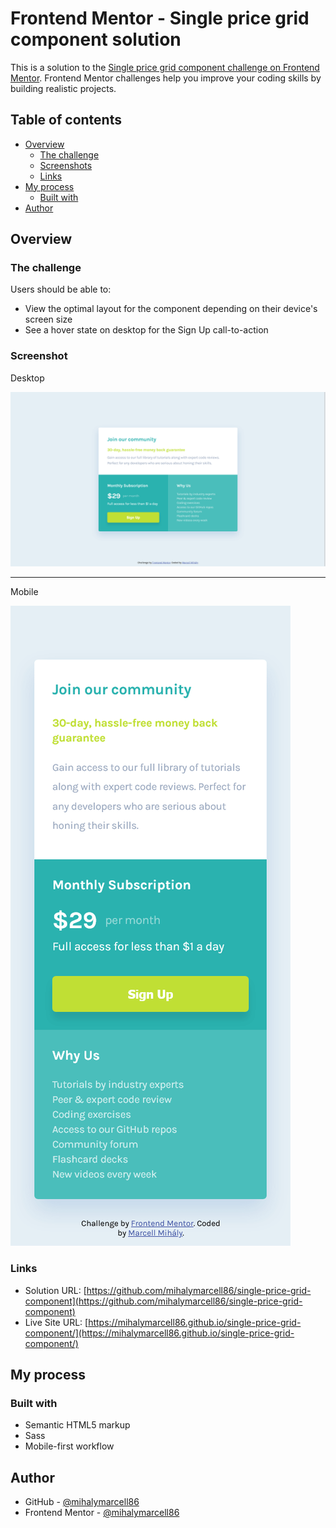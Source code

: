 # Frontend Mentor - Single price grid component solution

This is a solution to the [Single price grid component challenge on Frontend Mentor](https://www.frontendmentor.io/challenges/single-price-grid-component-5ce41129d0ff452fec5abbbc). Frontend Mentor challenges help you improve your coding skills by building realistic projects.

## Table of contents

- [Overview](#overview)
  - [The challenge](#the-challenge)
  - [Screenshots](#screenshots)
  - [Links](#links)
- [My process](#my-process)
  - [Built with](#built-with)
- [Author](#author)

## Overview

### The challenge

Users should be able to:

- View the optimal layout for the component depending on their device's screen size
- See a hover state on desktop for the Sign Up call-to-action

### Screenshot

Desktop

![](./screenshots/screenshot-desktop.png)

---

Mobile

![](./screenshots/screenshot-mobile.png)

### Links

- Solution URL: [https://github.com/mihalymarcell86/single-price-grid-component](https://github.com/mihalymarcell86/single-price-grid-component)
- Live Site URL: [https://mihalymarcell86.github.io/single-price-grid-component/](https://mihalymarcell86.github.io/single-price-grid-component/)

## My process

### Built with

- Semantic HTML5 markup
- Sass
- Mobile-first workflow

## Author

- GitHub - [@mihalymarcell86](https://www.github.com/mihalymarcell86)
- Frontend Mentor - [@mihalymarcell86](https://www.frontendmentor.io/profile/mihalymarcell86)
